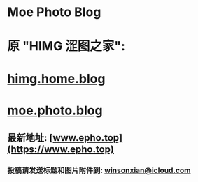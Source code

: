 # Moe Photo Blog

# 原 "HIMG 涩图之家":
# [himg.home.blog](https://himg.home.blog)
# [moe.photo.blog](https://moe.photo.blog)

## 最新地址: [www.epho.top](https://www.epho.top)

### 投稿请发送标题和图片附件到: winsonxian@icloud.com
